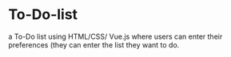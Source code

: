 # To-Do-list
a To-Do list using HTML/CSS/ Vue.js where users can enter their preferences (they can enter the list they want to do. 
